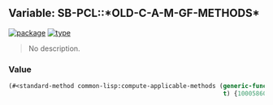 ## Variable: SB-PCL::\*OLD-C-A-M-GF-METHODS\*
[![package](https://img.shields.io/badge/Package-SB--PCL-5f9ea0.svg?style=social&colorA=999999)](../) [![type](https://img.shields.io/badge/Type-Variable-5f9ea0.svg?style=social&colorA=999999)](../#variable) 

> No description.

### Value
```cl
(#<standard-method common-lisp:compute-applicable-methods (generic-function
                                                           t) {1000586083}>)
```
